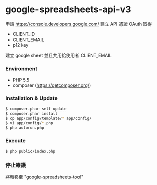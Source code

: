 # google-spreadsheets-api-v3
申請 https://console.developers.google.com/
建立 API 憑證 OAuth
取得
- CLIENT_ID
- CLIENT_EMAIL
- p12 key

建立 google sheet 並且共用給使用者 CLIENT_EMAIL

### Environment
- PHP 5.5
- composer (https://getcomposer.org/)

### Installation & Update
```sh
$ composer.phar self-update
$ composer.phar install
$ cp app/config/template/* app/config/
$ vi app/config/*.php
$ php autorun.php
```

### Execute
```sh
$ php public/index.php
```

### 停止維護
將轉移至 "google-spreadsheets-tool"


